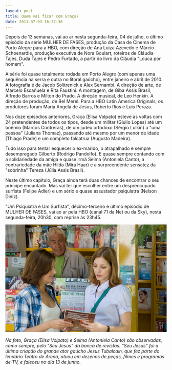 ```yaml
---
layout: post
title: Quem vai ficar com Graça?
date: 2011-07-03 16:37:36
---
```

Depois de 13 semanas, vai ao ar nesta segunda-feira, 04 de julho, o último episódio da série MULHER DE FASES, produção da Casa de Cinema de Porto Alegre para a HBO, com direção de Ana Luiza Azevedo e Márcio Schoenardie, produção executiva de Nora Goulart, roteiros de Cláudia Tajes, Duda Tajes e Pedro Furtado, a partir do livro da Cláudia "Louca por homem".

A série foi quase totalmente rodada em Porto Alegre (com apenas uma sequência na serra e outra no litoral gaúcho), entre janeiro e abril de 2010. A fotografia é de Jacob Solitrenick e Alex Sernambi. A direção de arte, de Marcelo Escañuela e Rita Faustini. A montagem, de Giba Assis Brasil, Alfredo Barros e Milton do Prado. A direção musical, de Leo Henkin. A direção de produção, de Bel Merel. Para a HBO Latin America Originals, os produtores foram Maria Angela de Jesus, Roberto Rios e Luis Peraza.

Nos doze episódios anteriores, Graça (Elisa Volpato) esteve às voltas com 24 pretendentes de todos os tipos, desde um militar (Giulio Lopes) até um boêmio (Marcos Contreras), de um judeu ortodoxo (Sérgio Lulkin) a "uma pessoa" (Juliana Thomaz), passando até mesmo por um menor de idade (Thiago Prade) e um completo falcatrua (Augusto Madeira).

Tudo isso para tentar esquecer o ex-marido, o atrapalhado e sempre desempregado Gilberto (Rodrigo Pandolfo). E quase sempre contando com a solidariedade da amiga e quase irmã Selma (Antoniela Canto), a contrariedade da mãe Hilda (Mira Haar) e a surpreendente sensatez da "sobrinha" Tereza (Júlia Assis Brasil).

Neste último capítulo, Graça ainda terá duas chances de encontrar o seu príncipe encantado. Mas vai ter que escolher entre um despreocupado surfista (Felipe Adler) e um sério e quase assustador psiquiatra (Nelson Diniz).

"Um Psiquiatra e Um Surfista", décimo-terceiro e último episódio de MULHER DE FASES, vai ao ar pela HBO (canal 71 da Net ou da Sky), nesta segunda-feira, 20h30, com reprise às 23h45.

![](/uploads/mdf_13.jpg)

*Na foto, Graça (Elisa Volpato) e Selma (Antoniela Canto) são observadas, como sempre, pelo "Seu Jesus" da banca de revistas. "Seu Jesus" foi a última criação do grande ator gaúcho Jesus Tubalcain, que fez parte do lendário Teatro de Arena, atuou em dezenas de peças, filmes e programas de TV, e faleceu no dia 13 de junho.*